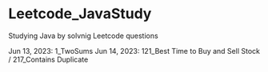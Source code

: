 # Leetcode_JavaStudy

Studying Java by solvnig Leetcode questions

Jun 13, 2023: 1_TwoSums
Jun 14, 2023: 121_Best Time to Buy and Sell Stock / 217_Contains Duplicate
